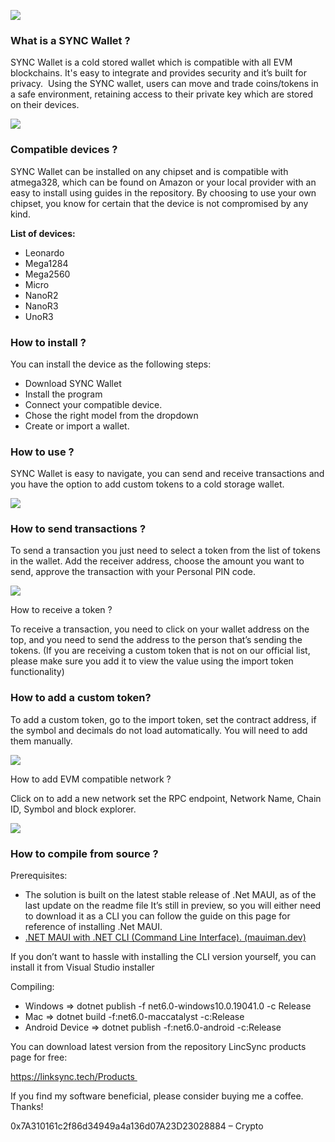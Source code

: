 ![](https://ckeditor.com/apps/ckfinder/userfiles/files/logo.png)

### **What is a SYNC Wallet ?**

SYNC Wallet is a cold stored wallet which is compatible with all EVM blockchains. It's easy to integrate and provides security and it’s built for privacy.  Using the SYNC wallet, users can move and trade coins/tokens in a safe environment, retaining access to their private key which are stored on their devices.   

![](https://33333.cdn.cke-cs.com/kSW7V9NHUXugvhoQeFaf/images/4c71394546844cb06265f25f4d8ee1d08237f632dd8c215b.png)

### Compatible devices ?

SYNC Wallet can be installed on any chipset and is compatible with atmega328, which can be found on Amazon or your local provider with an easy to install using guides in the repository. By choosing to use your own chipset, you know for certain that the device is not compromised by any kind. 

**List of devices:**

*   Leonardo        
*   Mega1284        
*   Mega2560       
*   Micro  
*   NanoR2  
*   NanoR3  
*   UnoR3

### **How to install ?**

You can install the device as the following steps:   

*   Download SYNC Wallet  
*   Install the program  
*   Connect your compatible device.  
*   Chose the right model from the dropdown  
*   Create or import a wallet.

### **How to use ?**

SYNC Wallet is easy to navigate, you can send and receive transactions and you have the option to add custom tokens to a cold storage wallet.

![](https://33333.cdn.cke-cs.com/kSW7V9NHUXugvhoQeFaf/images/032ef290afcbb7b9df0d34ee593371bf19cc83aff279c156.png)

### How to send transactions ?

To send a transaction you just need to select a token from the list of tokens in the wallet. Add the receiver address, choose the amount you want to send, approve the transaction with your Personal PIN code.   

![](https://33333.cdn.cke-cs.com/kSW7V9NHUXugvhoQeFaf/images/0b56a7a790bb113f706743c5170442cf22c26f33c69c2d7c.png)

How to receive a token ?  

To receive a transaction, you need to click on your wallet address on the top, and you need to send the address to the person that’s sending the tokens. (If you are receiving a custom token that is not on our official list, please make sure you add it to view the value using the import token functionality)    

### How to add a custom token?

To add a custom token, go to the import token, set the contract address, if the symbol and decimals do not load automatically. You will need to add them manually. 

![](https://33333.cdn.cke-cs.com/kSW7V9NHUXugvhoQeFaf/images/60c4325b5eb5cd3a5a3a05eb68bbe8307ff85c32e5f25e3c.png)

How to add EVM compatible network ?  

Click on to add a new network set the RPC endpoint, Network Name, Chain ID, Symbol and block explorer.

![](https://33333.cdn.cke-cs.com/kSW7V9NHUXugvhoQeFaf/images/19bfcdc21e4e375eb2ee7f7df63e407f47d92ec5b8d6f023.png)

### How to compile from source ?

Prerequisites:  

*   The solution is built on the latest stable release of .Net MAUI, as of the last update on the readme file It’s still in preview, so you will either need to download it as a CLI you can follow the guide on this page for reference of installing .Net MAUI. 
*   [.NET MAUI with .NET CLI (Command Line Interface). (mauiman.dev)](https://mauiman.dev/maui_cli_commandlineinterface.html)

If you don’t want to hassle with installing the CLI version yourself, you can install it from Visual Studio installer

Compiling: 

*   Windows => dotnet publish -f net6.0-windows10.0.19041.0 -c Release 
*   Mac => dotnet build -f:net6.0-maccatalyst -c:Release 
*   Android Device => dotnet publish -f:net6.0-android -c:Release

You can download latest version from the repository LincSync products page for free: 

https://linksync.tech/Products 

If you find my software beneficial, please consider buying me a coffee. Thanks! 

0x7A310161c2f86d34949a4a136d07A23D23028884 – Crypto
